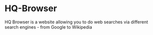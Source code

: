 # HQ-Browser

HQ Browser is a website allowing you to do web searches via different search engines - from Google to Wikipedia
